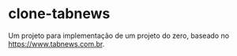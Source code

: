 # clone-tabnews

Um projeto para implementação de um projeto do zero, baseado no https://www.tabnews.com.br.
